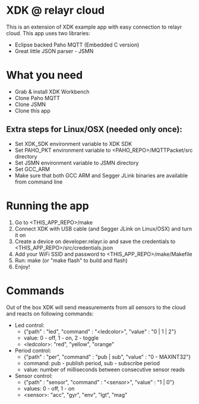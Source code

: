 # XDK @ relayr cloud

This is an extension of XDK example app with easy connection to relayr cloud.
This app uses two libraries:
- Eclipse backed Paho MQTT (Embedded C version)
- Great little JSON parser - JSMN

# What you need

- Grab & install XDK Workbench
- Clone Paho MQTT
- Clone JSMN
- Clone this app

## Extra steps for Linux/OSX (needed only once):
- Set XDK_SDK environment variable to XDK SDK
- Set PAHO_PKT environment variable to \<PAHO_REPO\>/MQTTPacket/src directory
- Set JSMN environment variable to JSMN directory
- Set GCC_ARM
- Make sure that both GCC ARM and Segger JLink binaries are available from command line

# Running the app
1. Go to \<THIS_APP_REPO\>/make
2. Connect XDK with USB cable (and Segger JLink on Linux/OSX) and turn it on
3. Create a device on developer.relayr.io and save the credentials to \<THIS_APP_REPO\>/src/credentials.json
4. Add your WiFi SSID and password to \<THIS_APP_REPO\>/make/Makefile
5. Run: make (or "make flash" to build and flash)
6. Enjoy!

# Commands
Out of the box XDK will send measurements from all sensors to the cloud and reacts on following commands:

- Led control:
  - {"path" : "led", "command" : "\<ledcolor\>", "value" : "0 | 1 | 2"}
  - value: 0 - off, 1 - on, 2 - toggle
  - \<ledcolor\>: "red", "yellow", "orange"
- Period control:
  - {"path" : "per", "command" : "pub | sub", "value" : "0 - MAXINT32"}
  - command: pub - publish period, sub - subscribe period
  - value: number of milliseconds between consecutive sensor reads
- Sensor control:
  - {"path" : "sensor", "command" : "\<sensor\>", "value" : "1 | 0"}
  - values: 0 - off, 1 - on
  - \<sensor\>: "acc", "gyr", "env", "lgt", "mag"
